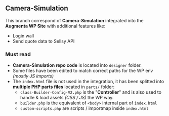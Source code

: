 ## Camera-Simulation
This branch correspond of **Camera-Simulation** integrated into the **Augmenta WP Site** with additional features like:
- Login wall
- Send quote data to Sellsy API

### Must read
- **Camera-Simulation repo code** is located into `designer` folder.
- Some files have been edited to match correct paths for the WP env *(mostly JS imports)*
- The `index.html` file is not used in the integration, it has been splitted into **multiple PHP parts files** located in `parts/` folder:
  - `class-Builder-Config-V2.php` is the "**Controller**" and is also used to handle & load assets *(CSS / JS)* the WP way.
  - `builder.php` is the equivalent of `<body>` internal part of `index.html`
  - `custom-scripts.php` are scripts / importmap inside `index.html`
